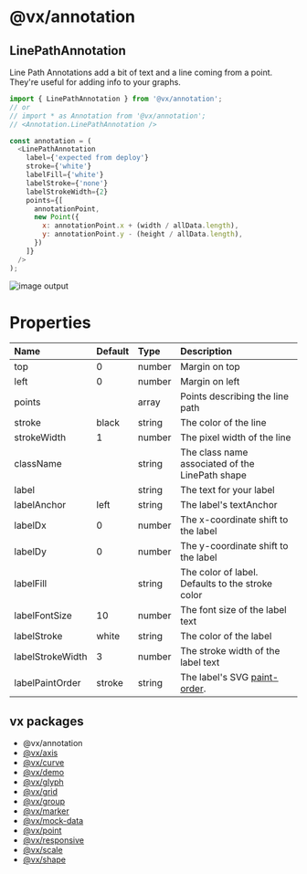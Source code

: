 # @vx/annotation


## LinePathAnnotation

Line Path Annotations add a bit of text and a line coming from a point. They're useful for adding info to your graphs.

``` javascript
import { LinePathAnnotation } from '@vx/annotation';
// or
// import * as Annotation from '@vx/annotation'; 
// <Annotation.LinePathAnnotation />

const annotation = (
  <LinePathAnnotation
    label={'expected from deploy'}
    stroke={'white'}
    labelFill={'white'}
    labelStroke={'none'}
    labelStrokeWidth={2}
    points={[
      annotationPoint,
      new Point({
        x: annotationPoint.x + (width / allData.length),
        y: annotationPoint.y - (height / allData.length),
      })
    ]}
  />
);
```

![image output](http://i.imgur.com/o5jnHFS.png)

# Properties

|         Name         |  Default   |  Type  |                                              Description                                               |
|:-------------------- |:---------- |:------ |:------------------------------------------------------------------------------------------------------ |
| top                  | 0          | number | Margin on top                                                                                          |
| left                 | 0          | number | Margin on left                                                                                         |
| points               |            | array  | Points describing the line path                                                                        |
| stroke               | black      | string | The color of the line                                                                                  |
| strokeWidth          | 1          | number | The pixel width of the line                                                                            |
| className            |            | string | The class name associated of the LinePath shape                                                        |
| label                |            | string | The text for your label                                                                                |
| labelAnchor          | left       | string | The label's textAnchor                                                                                 |
| labelDx              | 0          | number | The x-coordinate shift to the label                                                                    |
| labelDy              | 0          | number | The y-coordinate shift to the label                                                                    |
| labelFill            | <stroke>   | string | The color of label. Defaults to the stroke color                                                       |
| labelFontSize        | 10         | number | The font size of the label text                                                                        |
| labelStroke          | white      | string | The color of the label                                                                                 |
| labelStrokeWidth     | 3          | number | The stroke width of the label text                                                                     |
| labelPaintOrder      | stroke     | string | The label's SVG [paint-order](https://developer.mozilla.org/en-US/docs/Web/SVG/Attribute/paint-order). |


## vx packages

- @vx/annotation
- [@vx/axis](https://github.com/hshoff/vx/tree/master/packages/vx-axis)
- [@vx/curve](https://github.com/hshoff/vx/tree/master/packages/vx-curve)
- [@vx/demo](https://github.com/hshoff/vx/tree/master/packages/vx-demo)
- [@vx/glyph](https://github.com/hshoff/vx/tree/master/packages/vx-glyph)
- [@vx/grid](https://github.com/hshoff/vx/tree/master/packages/vx-grid)
- [@vx/group](https://github.com/hshoff/vx/tree/master/packages/vx-group)
- [@vx/marker](https://github.com/hshoff/vx/tree/master/packages/vx-marker)
- [@vx/mock-data](https://github.com/hshoff/vx/tree/master/packages/vx-mock-data)
- [@vx/point](https://github.com/hshoff/vx/tree/master/packages/vx-point)
- [@vx/responsive](https://github.com/hshoff/vx/tree/master/packages/vx-responsive)
- [@vx/scale](https://github.com/hshoff/vx/tree/master/packages/vx-scale)
- [@vx/shape](https://github.com/hshoff/vx/tree/master/packages/vx-shape)
